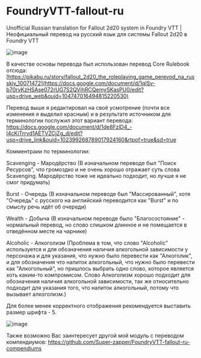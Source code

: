 # FoundryVTT-fallout-ru
Unofficial Russian translation for Fallout 2d20 system in Foundry VTT | Неофициальный перевод на русский язык для системы Fallout 2d20 в Foundry VTT

![image](https://github.com/user-attachments/assets/e9595a86-f584-4932-a4d4-b44de5834dda)

В качестве основы перевода был использован перевод Core Rulebook отсюда: [https://pikabu.ru/story/fallout_2d20_the_roleplaying_game_perevod_na_russkiy_10071472](https://docs.google.com/document/d/1qISv-b70rvKzHSAse072rUG7S2QVihRCQemySKasPU0/edit?usp=drive_web&ouid=104747016494815220530)

Перевод выше я редактировал на своё усмотрение (почти все изменения я выделил красным) и в результате источником для терминологии послужил этот вариант перевода: https://docs.google.com/document/d/1de8FzlD4_-I4cKiTrrvd1AETVZCjZg_d/edit?usp=drive_link&ouid=102399268789017924160&rtpof=true&sd=true

Комментраии по терминологии:

Scavenging - Мародёрство (В изначальном переводе был "Поиск Ресурсов", что громоздко и не очень хорошо отражает суть слова Scavenging. Мародёрство тоже не идеально подходит, но лучше я не смог придумать)

Burst - Очередь (В изначальном переводе был "Массированный", хотя "Очередь" с русского на английский переводится как "Burst" и по смыслу речь идёт об очереди)

Wealth - Добыча (В изначальном переводе было "Благосостояние" - нормальный перевод, но слово слишком длинное и не помещается в отведённом месте на чарнике)

Аlcoholic - Алкоголизм (Проблема в том, что слово "Аlcoholic" используется и для обозначения наличия алкогольной зависимости у персонажа и для указания, что нужно было перевести как "Алкоголик", и для обозначения что напиток алкогольный, что нужно было перевести как "Алкогольный", но пришлось выбрать одно слово, которое является хоть каким-то компромисом. Слово Алкоголизм хорошо подходит для обозначения наличия алкогольной зависимости, так же относительно подходит для указания того, что напиток алкогольный, потому что вызывает алкоголизм.)



Для более менее корректного отображения рекомендуется выставить размер шрифта - 5.

![image](https://github.com/user-attachments/assets/6b8c9037-0420-4208-806f-cf2a6c77cfd8)

Также возможно Вас заинтересует другой мой модуль с переводом компендиумов: https://github.com/Super-zapper/FoundryVTT-fallout-ru-compendiums
